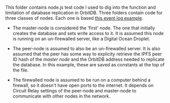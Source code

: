 This folder contains node.js test code I used to dig into the function and limitation of database replication in OrbitDB. Three folders contain code for three classes of nodes. Each one is based [this event log example](https://github.com/orbitdb/orbit-db/blob/master/examples/eventlog.js).

- The master-node is considered the 'first' node. The one that initially creates the database and sets write access to it. It is assumed this node is running on an un-firewalled server, like a Digital Ocean Droplet.

- The peer-node is assumed to also be an un-firewalled server. It is also assumed that the peer has some way to explicity retrieve the IPFS peer ID hash of the *master node* and the OrbitDB address needed to replicate the database. In this example, these are saved as constants at the top of the file.

- The firewalled node is assumed to be run on a computer behind a firewall, so it doesn't have open ports to the internet. It depends on Circuit Relay settings of the peer-node and master-node to communicate with other nodes in the network.
